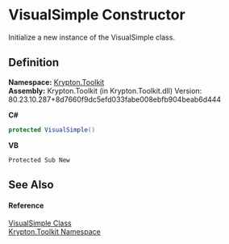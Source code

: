 # VisualSimple Constructor


Initialize a new instance of the VisualSimple class.



## Definition
**Namespace:** <a href="79d2eac2-21f4-54ff-7552-b20c33c30600.md">Krypton.Toolkit</a>  
**Assembly:** Krypton.Toolkit (in Krypton.Toolkit.dll) Version: 80.23.10.287+8d7660f9dc5efd033fabe008ebfb904beab6d444

**C#**
``` C#
protected VisualSimple()
```
**VB**
``` VB
Protected Sub New
```



## See Also


#### Reference
<a href="04aea68c-5407-e412-8834-97d772d0b25f.md">VisualSimple Class</a>  
<a href="79d2eac2-21f4-54ff-7552-b20c33c30600.md">Krypton.Toolkit Namespace</a>  
